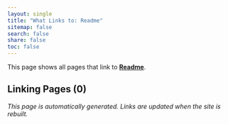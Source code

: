 ```yaml
---
layout: single
title: "What Links to: Readme"
sitemap: false
search: false
share: false
toc: false
---
```


This page shows all pages that link to **[Readme](/vendor/bundle/ruby/3.1.0/gems/public_suffix-4.0.7/README/)**.

## Linking Pages (0)


*This page is automatically generated. Links are updated when the site is rebuilt.*
